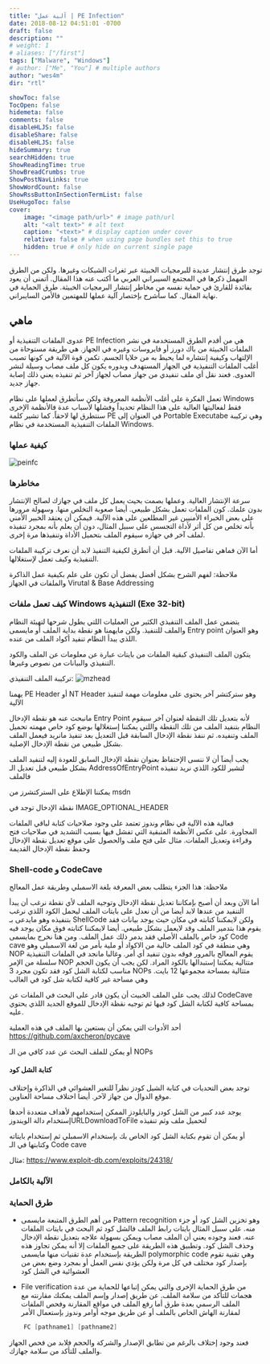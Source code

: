 ```yaml
---
title: "آلية عمل | PE Infection"
date: 2018-08-12 04:51:01 -0700
draft: false
description: ""
# weight: 1
# aliases: ["/first"]
tags: ["Malware", "Windows"]
# author: ["Me", "You"] # multiple authors
author: "wes4m"
dir: "rtl"

showToc: false
TocOpen: false
hidemeta: false
comments: false
disableHLJS: false
disableShare: false
disableHLJS: false
hideSummary: true
searchHidden: true
ShowReadingTime: true
ShowBreadCrumbs: true
ShowPostNavLinks: true
ShowWordCount: false
ShowRssButtonInSectionTermList: false
UseHugoToc: false
cover:
    image: "<image path/url>" # image path/url
    alt: "<alt text>" # alt text
    caption: "<text>" # display caption under cover
    relative: false # when using page bundles set this to true
    hidden: true # only hide on current single page
---
```




توجد طرق إنتشار عديدة للبرمجيات الخبيثة عبر ثغرات الشبكات وغيرها. ولكن من الطرق المهمل ذكرها في المجتمع السيبراني العربي ما أكتب عنه هذا المقال. أتمنى أن يعود بفائدة للقارئ في حماية نفسه من مخاطر إنتشار البرمجيات الخبيثة.
طرق الحماية في نهاية المقال. 
كما سأشرح بإختصار آلية عملها للمهتمين فالأمن السايبراني.

## ماهي
عدوى الملفات التنفيذية أو PE Infection
هي من أقدم الطرق المستخدمة في نشر الملفات الخبيثة من باك دورز أو فايروسات وغيره في الجهاز. هي طريقة مستوحاة من الإلتهاب وكيفية إنتشاره لما يحيط به من خلايا الجسم. 
تكمن قوة الآلية في كونها تصيب أغلب الملفات التنفيذية في الجهاز المستهدف وبدوره يكون كل ملف مصاب وسيلة لنشر العدوى. فعند نقل أي ملف تنفيدي من جهاز مصاب لجهاز آخر ثم تنفيذه يعني ذلك إصابة جهاز جديد. 

تعمل الفكرة على أغلب الأنظمة المعروفة ولكن سأتطرق لعملها على نظام Windows فقط لفعاليتها العالية على هذا النظام تحديداً وفشلها لأسباب عدة فالأنظمة الإخرى سنتطرق لها لاحقاً.
كما تشير كلمة PE في العنوان إلى Portable Executabe وهي تركيبة الملفات التنفيذية المستخدمة في نظام Windows.

### كيفية عملها
![peinfc](/images/peinfc.jpg)

### مخاطرها
سرعة الإنتشار العالية. وعملها بصمت بحيث يعمل كل ملف في جهازك لصالح الإنتشار بدون علمك. كون الملفات تعمل بشكل طبيعي.
أيضا صعوبة التخلص منها. وسهولة مرورها على بعض الخبراء الأمنيين غير المطلعين على هذه الآلية. فيمكن أن يعتقد الخبير الأمني بأنه تخلص من كل أثر لأداة التجسس على سبيل المثال، دون أن يعلم بأنه بمجرد تنفيذه لملف آخر في جهازه سيقوم الملف بتحميل الأداة وتنفيذها مرة إخرى.


أما الآن فماهي تفاصيل الآلية. 
قبل أن أتطرق لكيفية التنفيذ لابد أن نعرف تركيبة الملفات التنفيذية وكيف تعمل لإستغلالها.


ملاحظة: لفهم الشرح بشكل أفضل يفضل أن تكون على علم بكيفية عمل الذاكرة والملفات   في الجهاز Virutal & Base Addressing


### كيف تعمل ملفات Windows التنفيذية (Exe 32-bit)
يتضمن عمل الملف التنفيذي الكثير من العمليات اللتي يطول شرحها لتهيئة النظام والملف للتنفيذ. ولكن مايهمنا هو نقطة بداية الملف أو مايسمى Entry point
وهو العنوان اللذي يبدأ النظام تنفيد أكواد الملف من عنده.

يتكون الملف التنفيذي كبقية الملفات من بايتات عبارة عن معلومات عن الملف والكود التنفيذي والبيانات من نصوص وغيرها.

تركيبة الملف التنفيذي:
![mzhead](/images/mzhead.jpg)

يهمنا PE Header أو NT Header وهو ستركتشر آخر يحتوى على معلومات مهمة لتنفيذ الآلية

مانبحث عنه هو نقطة الإدخال Entry Point
لأنه بتعديل تلك النقطة لعنوان آخر سيقوم النظام بتنفيد الملف من تلك النقطة
واللتي يمكننا إستغلالها بوضع كود خاص مهمته تحميل الملف وتنفيده. ثم ننفذ نقطة الإدخال السابقة قبل التعديل بعد تنفيذ مانريد فيعمل الملف بشكل طبيعي من نقطة الإدخال الإصلية.

يجب أيضآ أن لا ننسى الإحتفاظ بعنوان نقطة الإدخال السابق للعودة إليه لتنفيد الملف بشكل طبيعي
قبل تعديل الـ AddressOfEntryPoint لتشير للكود اللذي نريد تنفيذه فالملف


يمكننا الإطلاع على الستركتشرز من msdn
<script src="https://gist.github.com/wes4m/6e650b6f04062dbf09eafb5abde0515e.js"></script>

نقطة الإدخال توجد في IMAGE_OPTIONAL_HEADER
<script src="https://gist.github.com/wes4m/00aaad116d4dcd5fad72628a1491a486.js"></script>

فعالية هذه الآلية في نظام وندوز تعتمد على وجود صلاحيات كتابة لباقي الملفات المجاورة. على عكس الأنظمة المتبقية التي تفشل فيها بسبب التشديد في صلاحيات فتح وقراءة وتعديل الملفات.
مثال على فتح ملف والحصول على موقع تعديل نقطة الإدخال وحفظ نقطة الإدخال القديمة 
<script src="https://gist.github.com/wes4m/81732f209a707a74c47b8a2399ed4bc0.js"></script>

### Shell-code و CodeCave
ملاحظة: هذا الجزء يتطلب بعض المعرفة بلغة الاسمبلي وطريقة عمل المعالج

أما الآن وبعد أن أصبح بإمكاننا تعديل نقطة الإدخال وتوجيه الملف لأي نقطة نرغب أن يبدأ التنفيد من عندها لابد أيضا من أن نعدل على بايتات الملف ليحمل الكود اللذي نرغب بتنفيذه
وهو مايدعى بـ ShellCode
ولكن لايمكننا كتابته في مكان حيث يوجد بيانات فقد يقوم هذا بتدمير الملف وقد لايعمل بشكل طبيعي. أيضا لايمكننا كتابته فوق مكان يوجد فيه كود خاص بالملف الأصلي فقد يدمر ذلك عمل الملف. 
ومن هنا نخرج بمايسمى Code cave
وهي منطقة في كود الملف خالية من الاكواد أو ملية بأمر من لغة الاسمبلي وهو NOP
يقوم المعالج بالمرور فوقه بدون تنفيد أي أمر.
وغالبا مانجد في الملفات التنفيذية سلسلة من الإمر NOP متتالية يمكننا إستبدالها بالكود المراد. لكن يجب أن يكون الحجم مناسب لكتابة الشل كود
فقد تكون مجرد 3 NOPs متتالية
بمساحة مجموعها 12 بايت. وهي مساحة غير كافية لكتابة شل كود في الغالب

لذلك يجب على الملف الخبيث أن يكون قادر على البحث في الملفات عن CodeCave بمساحة كافية لكتابة الشل كود فيها ثم توجيه نقظة الإدخال للموقع الجديد اللذي يحتوي عليه.

أحد الأدوات التي يمكن أن يستعين بها الملف في هذه العملية
https://github.com/axcheron/pycave

أو يمكن للملف البحث عن عدد كافي من الـ NOPs

#### كتابة الشل كود
توجد بعض التحديات في كتابة الشيل كودز نظرآ للتغير العشوائي في الذاكرة
وإختلاف موقع الدوال من جهاز لآخر. أيضا اختلاف مساحة العناوين.

يوجد عدد كبير من الشل كودز والبايلودز الممكن إستخدامهم لأهداف متعددة أحدها إستخدام دالة الويندوزURLDownloadToFile لتحميل ملف وثم تنفيذه

أو يمكن أن تقوم بكتابة الشل كود الخاص بك بإستخدام الاسمبلي ثم إستخدام بايتاته وكتابتها في الـ Code cave

مثال:
https://www.exploit-db.com/exploits/24318/
<script src="https://gist.github.com/wes4m/558adbffecd80f09de37b04818b4b63c.js"></script>



### الآلية بالكامل
<script src="https://gist.github.com/wes4m/c68d5c42baea8880f9048f81f1991723.js"></script>



### طرق الحماية
* من أهم الطرق المتبعة مايسمى Pattern recognition
وهو تخزين الشل كود أو جزء منه. على سبيل المثال بايتات رابط الملف فالشل كود
ثم البحث في بايتات الملفات عنه. فعند وجوده يعني أن الملف مصاب ويمكن بسهولة علاجه بتعديل نقطة الإدخال وحذف الشل كود. وتطبيق هذه الطريقة على جميع الملفات 
إلا أنه يمكن تجاوز هذه الطريقة بإستخدام عدة تقنيات منها مايسمى polymorphic code وهي تقنية تقوم بإصدار كود مختلف في كل مرة ولكن يؤدي نفس العمل
أو بمجرد وضع بعض من العشوائية في الشل كود 

* File verification
من طرق الحماية الإخرى والتي يمكن إتباعها للحماية من عدة هجمات للتأكد من سلامة الملف.
عن طريق إصدار وإسم الملف يمكنك مقارنته مع الملف الرسمي بعدة طرق
أما رفع الملف في مواقع المقارنة وفحص الملفات لمقارنة الهاش الخاص بالملف 
أو عن طريق موجه أوامر وندوز بإستعمال الأمر
```c
    FC [pathname1] [pathname2]
```
فعند وجود إختلاف بالرغم من تطابق الإصدار والشركة والحجم فلابد من فحص الجهاز والملف للتأكد من سلامة جهازك.

